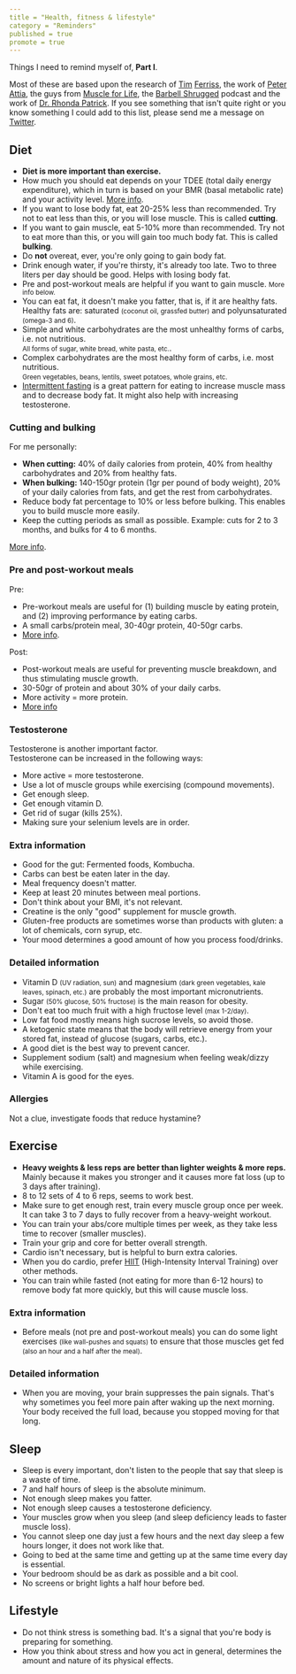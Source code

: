 ```yaml
---
title = "Health, fitness & lifestyle"
category = "Reminders"
published = true
promote = true
---
```


Things I need to remind myself of, __Part I__.

Most of these are based upon the research of [Tim](http://fourhourbody.com/) [Ferriss](http://fourhourchef.com/), the work of [Peter Attia](http://eatingacademy.com/), the guys from [Muscle for Life](http://www.muscleforlife.com/), the [Barbell Shrugged](http://www.barbellshrugged.com/) podcast and the work of [Dr. Rhonda Patrick](http://www.foundmyfitness.com/). If you see something that isn't quite right or you know something I could add to this list, please send me a message on [Twitter](https://twitter.com/icidasset).




## Diet

- __Diet is more important than exercise.__
- How much you should eat depends on your TDEE (total daily energy expenditure),
  which in turn is based on your BMR (basal metabolic rate) and your activity level.
  [More info](http://www.muscleforlife.com/healthy-meal-planning-tips/).
- If you want to lose body fat, eat 20-25% less than recommended.
  Try not to eat less than this, or you will lose muscle.
  This is called __cutting__.
- If you want to gain muscle, eat 5-10% more than recommended.
  Try not to eat more than this, or you will gain too much body fat.
  This is called __bulking__.
- Do __not__ overeat, ever, you're only going to gain body fat.
- Drink enough water, if you're thirsty, it's already too late.
  Two to three liters per day should be good.
  Helps with losing body fat.
- Pre and post-workout meals are helpful if you want to gain muscle.
  <small>More info below.</small>
- You can eat fat, it doesn't make you fatter,
  that is, if it are healthy fats.
  Healthy fats are:
  saturated <small>(coconut oil, grassfed butter)</small> and
  polyunsaturated <small>(omega-3 and 6)</small>.
- Simple and white carbohydrates are the most unhealthy forms of carbs,
  i.e. not nutritious.  
  <small>All forms of sugar, white bread, white pasta, etc.</small>.
- Complex carbohydrates are the most healthy form of carbs,
  i.e. most nutritious.  
  <small>Green vegetables, beans, lentils, sweet potatoes, whole grains, etc.</small>
- [Intermittent fasting](http://jamesclear.com/the-beginners-guide-to-intermittent-fasting)
  is a great pattern for eating
  to increase muscle mass and to decrease body fat.
  It might also help with increasing testosterone.


### Cutting and bulking

For me personally:

- __When cutting:__
  40% of daily calories from protein,
  40% from healthy carbohydrates
  and 20% from healthy fats.
- __When bulking:__
  140-150gr protein (1gr per pound of body weight),
  20% of your daily calories from fats,
  and get the rest from carbohydrates.
- Reduce body fat percentage to 10% or less before bulking.
  This enables you to build muscle more easily.
- Keep the cutting periods as small as possible.
  Example: cuts for 2 to 3 months, and bulks for 4 to 6 months.

[More info](http://www.muscleforlife.com/healthy-meal-planning-tips/).


### Pre and post-workout meals

Pre:

- Pre-workout meals are useful for
  (1) building muscle by eating protein,
  and (2) improving performance by eating carbs.
- A small carbs/protein meal, 30-40gr protein, 40-50gr carbs.
- [More info](http://www.muscleforlife.com/pre-workout-nutrition/).

Post:

- Post-workout meals are useful for
  preventing muscle breakdown, and thus stimulating
  muscle growth.
- 30-50gr of protein and about 30% of your daily carbs.
- More activity = more protein.
- [More info](http://www.muscleforlife.com/guide-to-post-workout-nutrition/)


### Testosterone

Testosterone is another important factor.  
Testosterone can be increased in the following ways:

- More active = more testosterone.
- Use a lot of muscle groups while exercising (compound movements).
- Get enough sleep.
- Get enough vitamin D.
- Get rid of sugar (kills 25%).
- Making sure your selenium levels are in order.


### Extra information

- Good for the gut: Fermented foods, Kombucha.
- Carbs can best be eaten later in the day.
- Meal frequency doesn't matter.
- Keep at least 20 minutes between meal portions.
- Don't think about your BMI, it's not relevant.
- Creatine is the only "good" supplement for muscle growth.
- Gluten-free products are sometimes worse than products with gluten:
  a lot of chemicals, corn syrup, etc.
- Your mood determines a good amount of how you process food/drinks.


### Detailed information

- Vitamin D <small>(UV radiation, sun)</small> and magnesium <small>(dark green vegetables,
  kale leaves, spinach, etc.)</small> are probably the most important micronutrients.
- Sugar <small>(50% glucose, 50% fructose)</small> is the main reason for obesity.
- Don't eat too much fruit with a high fructose level <small>(max 1-2/day)</small>.
- Low fat food mostly means high sucrose levels, so avoid those.
- A ketogenic state means that the body will retrieve energy from your stored fat,
  instead of glucose (sugars, carbs, etc.).
- A good diet is the best way to prevent cancer.
- Supplement sodium (salt) and magnesium when feeling weak/dizzy while exercising.
- Vitamin A is good for the eyes.


### Allergies

Not a clue, investigate foods that reduce hystamine?




## Exercise

- __Heavy weights & less reps are better than lighter weights & more reps.__
  Mainly because it makes you stronger and it causes more fat loss
  (up to 3 days after training).
- 8 to 12 sets of 4 to 6 reps, seems to work best.
- Make sure to get enough rest, train every muscle group once per week.
  It can take 3 to 7 days to fully recover from a heavy-weight workout.
- You can train your abs/core multiple times per week,
  as they take less time to recover (smaller muscles).
- Train your grip and core for better overall strength.
- Cardio isn't necessary, but is helpful to burn extra calories.
- When you do cardio, prefer
  [HIIT](http://www.muscleforlife.com/high-intensity-interval-training-and-weight-loss/)
  (High-Intensity Interval Training) over other methods.
- You can train while fasted (not eating for more than 6-12 hours)
  to remove body fat more quickly, but this will cause muscle loss.


### Extra information

- Before meals (not pre and post-workout meals)
  you can do some light exercises <small>(like wall-pushes and squats)</small>
  to ensure that those muscles get fed
  <small>(also an hour and a half after the meal)</small>.


### Detailed information

- When you are moving, your brain suppresses the pain signals.
  That's why sometimes you feel more pain after waking up the next morning.
  Your body received the full load, because you stopped moving for that long.




## Sleep

- Sleep is every important, don't listen to the people
  that say that sleep is a waste of time.
- 7 and half hours of sleep is the absolute minimum.
- Not enough sleep makes you fatter.
- Not enough sleep causes a testosterone deficiency.
- Your muscles grow when you sleep
  (and sleep deficiency leads to faster muscle loss).
- You cannot sleep one day just a few hours and the next day sleep
  a few hours longer, it does not work like that.
- Going to bed at the same time and getting up
  at the same time every day is essential.
- Your bedroom should be as dark as possible and a bit cool.
- No screens or bright lights a half hour before bed.




## Lifestyle

- Do not think stress is something bad.
  It's a signal that you're body is preparing for something.
- How you think about stress and how you act in general,
  determines the amount and nature of its physical effects.
